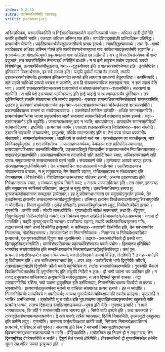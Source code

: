 ```yaml
---
index: 5.2.45
sutra: तदस्मिन्नधिकमिति दशान्ताड्डः
vritti: padamanjari
---
```


 अस्मिन्नधिकम्, यस्मादधिकमिति च निर्द्देशादधिकशब्दयोगे सप्तमीपञ्चम्यौ भवतः। अधिका खारी द्रोणेनेति कर्तरि तृतीयापि भवति। एकादश अधिका अस्मिन् शत इति। व्यपदेशिवद्बावोऽपि प्रातिपदिकेन प्रतिषिद्धः। प्रत्ययार्थेन चेत्यादि। प्रकृतिप्रत्ययार्थयोस्तुल्यजातीयत्वे प्रत्यय इत्यर्थः। न्यायसिद्धश्चायमर्थः। तथा हि--वाक्ये तावदेकादश अधिका अस्मिन् गोस्ते इति शतविशेषणत्वेनाप्युपाता गावः सन्निधानात्प्रकृत्यर्थमपि स्पृशान्ति। वृतावप्येकादशं गोशतमित्युक्ते प्रकृत्यर्थतया गावः सन्निहिता एव प्रतीयन्ते। यत्र तु विजातीयसंख्येयवाची शब्दः प्रयुज्यते, तत्र शब्दसन्निहितेन तेनान्यदर्थं सन्निहितं बाध्यते। न च वृतौ तादृशेन शब्देन प्रकृत्यर्थः शक्यो विशेषयितुम्; प्रत्ययार्थेनैकार्थीभूतत्वात्, यथा---वृद्धस्यौपगव इति ॥ शतसहस्रयोश्चेष्यत इति। इयमिष्टिरेव। इतिकरणो विवक्षार्थस्ततः, इदं सर्व लभ्यत इति। यद्यपि पूर्वार्थो न्याया देव लभ्यते, तथापि ठ्शतसहस्रयोश्चेष्यतेऽ इत्ययम्रथ इतिकरणादेव लभ्यते इति लाघवाय साधारणो हेतुरुपदिष्टः। कथमित्यादि। शते सहस्रे चाभिधेये प्रत्ययो भवन्नत्र न प्राप्नोति, अत्र हि संख्यान्तरमधिकं शतसहस्रं नाम, न शतं सहस्रं वेति भावः। अत्रापि शतसहस्रयोरेवान्यतरस्य प्रत्ययार्थत्वं न संख्यान्तरस्येत्याह--शतानामिति। सहस्राणां वा शतमिति। अत्रापि पक्षे ठ्संख्याया अल्पीयस्याःऽ इति द्वन्द्वे चाद्वन्द्वे च स्मरणाच्छतस्यैव पूर्वनिपातः। तत्र पूर्वस्मिन्विग्रहे शतानि संख्यायन्त इति तान्येव प्रकृत्यर्थः--एकादश शतान्यधिकान्यस्मिन्नेकादशं शतसहस्रमिति, उतरत्र तु सहस्राणां संख्येयत्वातान्येव प्रकृत्यर्थः--एकादशसहस्राण्यधिकान्यस्मिन्नेकादशं शतसहस्रमिति। प्रकरणादिवशाच्च शतानां वा संख्येयत्वावसायः । उक्तमेवार्थं श्लोकेन दर्शयति--अधिके समानजाताविति। प्रत्ययार्थसम्बन्धिन्या जात्या प्रकृत्यर्थस्य जातौ समानायां सत्यामधिकेऽर्थे वर्तमानात् प्रत्यय इत्यर्थः। यद्वा--ठ्समानजातौऽ इति बहुव्रीहिः। जात्यन्तलक्षमस्तु छाए न भवति; भाष्यप्रयोगात्। प्रत्ययार्थेन समानजातीयेऽर्थे वर्तमानादित्यथः। इष्टमिति। प्रत्ययाख्यं कार्यम्। एकादशं शतसहस्रमित्यत्र निर्वाहार्थमाह--यस्य संख्येति। ठ्शतानि सहस्राणि संख्यायन्तेऽ, इत्युक्तम्, ठधिके समानजातौऽ इति च, तेन यस्य संख्या यज्जातीयं संख्यायते। सामान्यपेक्षमेकवचनम्। तदाधिक्ये स कर्तव्यो मतो मम। एतच्चोदाहरण एव व्यक्तीकृतम्, नात्र किञ्चिदपूर्वमुक्तम् ॥ शदन्तविंशतेश्च ॥ अन्तग्रहणमनर्थकम्, केवलस्य शतः प्रातिपदिकस्याभावात्; प्रत्ययग्रहणपरिभाषया तदन्तविधिर्भविष्यति, पङ्क्तयादिसूत्रे त्रिंशदादीनां शत्प्रत्ययान्तत्वेन निपातितत्वातत्राह--शद्ग्रहणेऽन्तग्रहणमिति। प्रत्ययग्रहणपरिभाषया तदन्तविधौ सति तदादिनियमः स्यात्, अस्मिस्त्वन्तग्रहणे सति यावतः समुदायस्यान्ते शच्छब्दस्तावतो ग्रहणं भवति। संख्याग्रहणं चेति। ठ्संक्याया अवयवे तयप्ऽ इत्यतः संख्याग्रहणमनुवर्तनीयमित्यर्थः। तेन संख्यावाचिनः शदन्तात्प्रत्ययो भवतीत्यर्थः। एकत्रिशदादयश्च संख्यान्तरस्य वाचकाः, न तु समुदायस्य; तेन तेषामपि ग्रहणम्, गोत्रिशदादयश्च न संख्यावचना इति तेषामग्रहणम्।  विंशतेश्चेति। विंशतिशब्दानन्तरमन्तशब्दः पठितव्य इत्यर्थः; अन्यथा ठ्ग्रहणवताऽ इति निषेधातदन्तान्न स्यात् ॥ संख्याया गुणस्य निमाने मयट् ॥ तदस्य सज्जातमित्यत इति। तत्र तावत् ठ्तदस्यऽ इति समुदायस्य स्वरितत्वं प्रतिज्ञातम्, अनुवृतं च बहुषु योगेषु। ठ्तदस्मिन्नधिकम्ऽ इत्यत्र तु पुनस्तच्छब्दोपादानान्त सम्बद्धयत इत्येतावत्। इह तु प्रतिबनधाभावात्स एव समुदायोऽनुवर्तत इत्यर्थः, तेन ठ्तदस्मिन्ऽ इत्यस्यैव तच्छब्दस्यानन्तर्यादनुवृत्तिर्युक्ता। ठस्मिन्ऽ इत्यनेन विच्छैन्नत्वादस्येत्यनुवृत्तिश्चायुक्तेति न चोदनीयम्। निमानं मूल्यमिति। ठ्मेङ् प्रणिदानेऽ इत्यस्मान्निपूर्वात्करणे ल्युट्, निमीयतेःक्रीयत इत्यर्थः। गुणस्येति। कर्मणि षष्ठी। सोऽपि सामर्थ्यादिति। गुणशब्दोऽपि सापेक्षं रूपमाचष्टे, तथा हि--द्विगुणम्, त्रिगुणमित्युक्ते किञ्चिदपेक्ष्येति गम्यते; तत्र निमेयस्य गुणत्वं सन्निहितं निमानमपेक्ष्येत्येतत्सामर्थ्यम्। यवानां द्वौ भागाविति। यद्यपि तुल्यमुभयत्रापि स्वत्यागः परकीयस्य ग्रहणम्, तथापि क्वचित्काचित्प्रसृततरा गतिः, तद्यथासमाने त्यागे धान्यं विक्रीणीत इत्युच्यते, न कश्चिदाह--कार्षापणी विक्रीणीत इति, तेन यवभागयोरेव निमानत्वम्, नोदश्विद्भागस्य। देशकालापेक्षो वा निमाननिमेयभावः। निमानस्य च निमेयापेक्षत्वान्निमेयं प्रत्यायार्थः, एकगुणस्यदश्वितो द्विगुणा यवा मूल्यमित्यर्थः। तद्यथा--प्रस्थस्योदश्वितो द्वौ प्रस्थौ यवाः, द्विमयमुदश्विद्यवानामिति। भागविशेषप्रतिपत्यथ प्रकृत्यर्थविशेषणस्य यवादेः प्रयोगः। द्विशब्दश्च वृत्तिविषये भागयोरेव संख्येययोर्वर्तत इति सम्बान्धिशब्दत्वेन नित्यसापेक्षत्वातद्धैतवृत्तिरविरुद्धा। कथं पुनः प्रत्ययान्तस्योदश्विच्छब्देन सामानाधिकरण्यम्, यावतोदश्विद्बागे प्रत्ययो विहितः, नोदश्विति ? तत्राह--भागेऽपि तु विधीयमान इति। अत्र चाभिधानस्वाभाव्यं हेतुः। अपर आह--यत्रोदश्वितो भागो द्विगुणैर्यवैः क्रीयते, तत्रार्थात्समुदायोऽपि द्विगुणैर्यवैः क्रीतो भवति बहुभिरेकेन वा, तदपेक्षं सामानाधिकारण्यमिति। गुणस्येति चैकत्वं विवक्षितमित्येतदर्थमेव हि ठ्गुणनिमानेऽ इति लघुरपि निर्देशो न कृतः। द्वौ भागौ यवानां त्रयं उदश्वित इति। न तावद् ठ्भूयसश्च वाचिकायाःऽ इत्युक्तमिति मत्वेदमुदाहृतम्, न त्वत्र द्विशब्दो भूयसो वाचकः। यद्वा उदाहरणदिगियं दर्शिता, त्रयो यवानां द्वावुदश्वित इति दर्शयितव्यम्, निमाननिमेयभावस्य विवर्ययो वा प्रष्टव्य। भूयसश्चेति। प्रत्ययार्थात्प्रकृत्यर्थस्य भूयसो या वाचिका संख्याततः प्रत्यय इत्यर्थः। इह न भवतीति। निमाननिमेययोः साम्यविषये न भवतीत्यर्थः; अन्यथा गुणस्येत्येकत्वविवक्षायामपि स्यादेव प्रसङ्गः। कुतस्तर्हि न भवति? अनभिधानात् । ठ्बहोर्लोपो भू च वहोःऽ इति भूयःशब्दस्य व्युत्पादितत्वात्प्रकृत्यर्थस्य बहुतरत्वे सति प्रत्ययेन भाव्यम्, ततश्च द्विशब्दान्न स्यादित्याशङ्कयाह--भूयस इति चेति। गुणशब्द इत्यादि। न ह्ययं भागमात्रवचनः, किं तर्हि ? समानतामपि तस्य भागस्य ब्रूते । निमेये चापि दृश्यते इति। कथं तल्लभ्यते ? तन्त्रावृतेकशेषाणामन्यतमाश्रयणेन। द्वे अत्र वाक्ते; तत्रैकं व्याख्यात्म्, द्वितीये निमानमिति, कृत्यल्युटो ठ्बहुलम्ऽ इति कर्मणि ल्युट्। गुणस्येति। करणस्य कर्तृत्वविवक्षायां कर्तरि षष्ठी, निमेयस्य निमानापेक्षत्वान्निमानं प्रत्ययार्थः, परिशिष्ट्ंअ सर्वं पूर्ववत्। संख्याया इति किम् ? यवभागौ निमानमुदश्विद्भागस्य द्विवचनान्ताद्यवभागशब्दात्प्रत्ययो न भवति। व्रीहियवाविति। अत्रोदश्वित एव निमानं द्वौ न तद्भागस्य, तेन द्विमयमुश्विद् व्रीहियवाविति न भवति। द्विगुणं तैलं पच्यते क्षीरेणिति। क्षीरसम्बन्विनौ द्वौ गुणावस्मिस्तैल ततेनैव सुभगं सह क्षीरेण पच्यत इत्युच्यत इति ॥